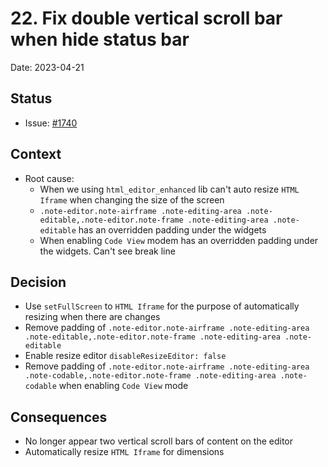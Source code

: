 # 22. Fix double vertical scroll bar when hide status bar

Date: 2023-04-21

## Status

- Issue: [#1740](https://github.com/linagora/tmail-flutter/issues/1740)

## Context

- Root cause: 
    - When we using `html_editor_enhanced` lib can't auto resize `HTML Iframe` when changing the size of the screen
    - `.note-editor.note-airframe .note-editing-area .note-editable,.note-editor.note-frame .note-editing-area .note-editable` has an overridden padding under the widgets
    - When enabling `Code View` modem has an overridden padding under the widgets. Can't see break line

## Decision

- Use `setFullScreen` to `HTML Iframe` for the purpose of automatically resizing when there are changes
- Remove padding of `.note-editor.note-airframe .note-editing-area .note-editable,.note-editor.note-frame .note-editing-area .note-editable`
- Enable resize editor `disableResizeEditor: false`
- Remove padding of `.note-editor.note-airframe .note-editing-area .note-codable,.note-editor.note-frame .note-editing-area .note-codable` when enabling `Code View` mode

## Consequences

- No longer appear two vertical scroll bars of content on the editor
- Automatically resize `HTML Iframe` for dimensions